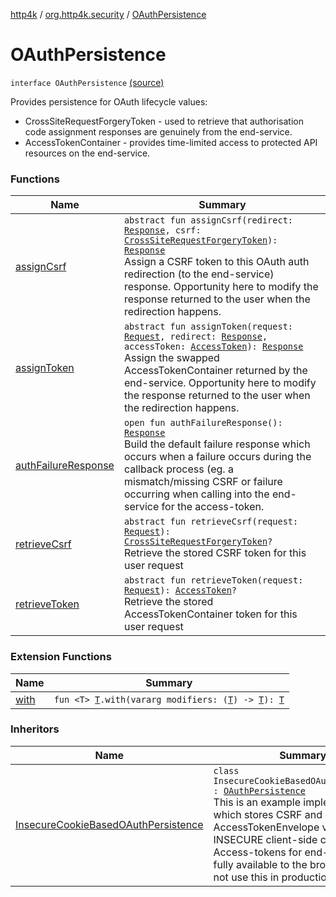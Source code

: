 [http4k](../../index.md) / [org.http4k.security](../index.md) / [OAuthPersistence](./index.md)

# OAuthPersistence

`interface OAuthPersistence` [(source)](https://github.com/http4k/http4k/blob/master/http4k-security-oauth/src/main/kotlin/org/http4k/security/OAuthPersistence.kt#L12)

Provides persistence for OAuth lifecycle values:

* CrossSiteRequestForgeryToken - used to retrieve that authorisation code assignment responses are genuinely from the end-service.
* AccessTokenContainer - provides time-limited access to protected API resources on the end-service.

### Functions

| Name | Summary |
|---|---|
| [assignCsrf](assign-csrf.md) | `abstract fun assignCsrf(redirect: `[`Response`](../../org.http4k.core/-response/index.md)`, csrf: `[`CrossSiteRequestForgeryToken`](../-cross-site-request-forgery-token/index.md)`): `[`Response`](../../org.http4k.core/-response/index.md)<br>Assign a CSRF token to this OAuth auth redirection (to the end-service) response. Opportunity here to modify the response returned to the user when the redirection happens. |
| [assignToken](assign-token.md) | `abstract fun assignToken(request: `[`Request`](../../org.http4k.core/-request/index.md)`, redirect: `[`Response`](../../org.http4k.core/-response/index.md)`, accessToken: `[`AccessToken`](../-access-token/index.md)`): `[`Response`](../../org.http4k.core/-response/index.md)<br>Assign the swapped AccessTokenContainer returned by the end-service. Opportunity here to modify the response returned to the user when the redirection happens. |
| [authFailureResponse](auth-failure-response.md) | `open fun authFailureResponse(): `[`Response`](../../org.http4k.core/-response/index.md)<br>Build the default failure response which occurs when a failure occurs during the callback process (eg. a mismatch/missing CSRF or failure occurring when calling into the end-service for the access-token. |
| [retrieveCsrf](retrieve-csrf.md) | `abstract fun retrieveCsrf(request: `[`Request`](../../org.http4k.core/-request/index.md)`): `[`CrossSiteRequestForgeryToken`](../-cross-site-request-forgery-token/index.md)`?`<br>Retrieve the stored CSRF token for this user request |
| [retrieveToken](retrieve-token.md) | `abstract fun retrieveToken(request: `[`Request`](../../org.http4k.core/-request/index.md)`): `[`AccessToken`](../-access-token/index.md)`?`<br>Retrieve the stored AccessTokenContainer token for this user request |

### Extension Functions

| Name | Summary |
|---|---|
| [with](../../org.http4k.core/with.md) | `fun <T> `[`T`](../../org.http4k.core/with.md#T)`.with(vararg modifiers: (`[`T`](../../org.http4k.core/with.md#T)`) -> `[`T`](../../org.http4k.core/with.md#T)`): `[`T`](../../org.http4k.core/with.md#T) |

### Inheritors

| Name | Summary |
|---|---|
| [InsecureCookieBasedOAuthPersistence](../-insecure-cookie-based-o-auth-persistence/index.md) | `class InsecureCookieBasedOAuthPersistence : `[`OAuthPersistence`](./index.md)<br>This is an example implementation which stores CSRF and AccessTokenEnvelope values in an INSECURE client-side cookie. Access-tokens for end-services are fully available to the browser so do not use this in production! |
